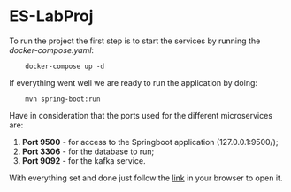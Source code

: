 # ES-LabProj

To run the project the first step is to start the services by running the *docker-compose.yaml*:
```
    docker-compose up -d
```
If everything went well we are ready to run the application by doing:
  
```
    mvn spring-boot:run
```

Have in consideration that the ports used for the different microservices are:
1. **Port 9500** - for access to the Springboot application (127.0.0.1:9500/);
2. **Port 3306** - for the database to run;
3. **Port 9092** - for the kafka service. 
   

With everything set and done just follow the [link](127.0.0.1:9500/) in your browser to open it.



